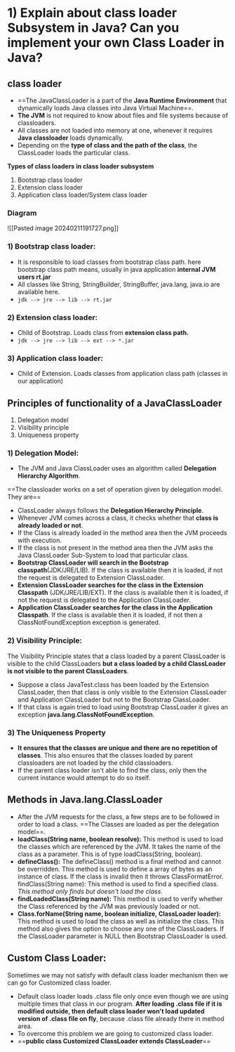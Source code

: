 # 1) Explain about class loader Subsystem in Java? Can you implement your own Class Loader in Java?

## class loader
- ==The JavaClassLoader is a part of the **Java Runtime Environment** that dynamically loads Java classes into Java Virtual Machine==.
- **The JVM** is not required to know about files and file systems because of classloaders.
- All classes are not loaded into memory at one, whenever it requires **Java classloader** loads dynamically.
- Depending on the **type of class and the path of the class**, the ClassLoader loads the particular class.

**Types of class loaders in class loader subsystem**
1. Bootstrap class loader
2. Extension class loader
3. Application class loader/System class loader

### Diagram
![[Pasted image 20240211191727.png]]


### 1) Bootstrap class loader: 

- It is responsible to load classes from bootstrap class path. here bootstrap class path means, usually in java application **internal JVM users rt.jar**
- All classes like String, StringBuilder, StringBuffer, java.lang, java.io are available here.
- `jdk --> jre --> lib --> rt.jar`
### 2) Extension class loader:

- Child of Bootstrap. Loads class from **extension class path.** 
- `jdk --> jre --> lib --> ext --> *.jar`

### 3) Application class loader:

- Child of Extension. Loads classes from application class path (classes in our application)

## Principles of functionality of a JavaClassLoader

1. Delegation model
2. Visibility principle
3. Uniqueness property

### 1) Delegation Model: 

- The JVM and Java ClassLoader uses an algorithm called **Delegation Hierarchy Algorithm**. 

 ==The classloader works on a set of operation given by delegation model. They are==

- ClassLoader always follows the **Delegation Hierarchy Principle**. 
- Whenever JVM comes across a class, it checks whether that **class is already loaded or not**.
- If the Class is already loaded in the method area then the JVM proceeds with execution.
- If the class is not present in the method area then the JVM asks the Java ClassLoader Sub-System to load that particular class. 
- **Bootstrap ClassLoader will search in the Bootstrap classpath**(JDK/JRE/LIB). If the class is available then it is loaded, if not the request is delegated to Extension ClassLoader.
- **Extension ClassLoader searches for the class in the Extension Classpath** (JDK/JRE/LIB/EXT). If the class is available then it is loaded, if not the request is delegated to the Application ClassLoader. 
- **Application ClassLoader searches for the class in the Application Classpath**. If the class is available then it is loaded, if not then a ClassNotFoundException exception is generated.

### 2) Visibility Principle:

The Visibility Principle states that a class loaded by a parent ClassLoader is visible to the child ClassLoaders **but a class loaded by a child ClassLoader is not visible to the parent ClassLoaders**.

- Suppose a class JavaTest.class has been loaded by the Extension ClassLoader, then that class is only visible to the Extension ClassLoader and Application ClassLoader but not to the Bootstrap ClassLoader.
- If that class is again tried to load using Bootstrap ClassLoader it gives an exception **java.lang.ClassNotFoundException**.
### 3) The Uniqueness Property

- **It ensures that the classes are unique and there are no repetition of classes**. This also ensures that the classes loaded by parent classloaders are not loaded by the child classloaders.
- If the parent class loader isn't able to find the class, only then the current instance would attempt to do so itself.

## Methods in Java.lang.ClassLoader


- After the JVM requests for the class, a few steps are to be followed in order to load a class. ==The Classes are loaded as per the delegation model==.
-  **loadClass(String name, boolean resolve):** This method is used to load the classes which are referenced by the JVM. It takes the name of the class as a parameter. This is of type loadClass(String, boolean).
- **defineClass():** The defineClass() method is a final method and cannot be overridden. This method is used to define a array of bytes as an instance of class. If the class is invalid then it throws ClassFormatError. findClass(String name): This method is used to find a specified class. *This method only finds but doesn't load the class*.
- **findLoadedClass(String name):** This method is used to verify whether the Class referenced by the JVM was previously loaded or not.
- **Class.forName(String name, boolean initialize, ClassLoader loader):** This method is used to load the class as well as initialize the class. This method also gives the option to choose any one of the ClassLoaders. If the ClassLoader parameter is NULL then Bootstrap ClassLoader is used.


## Custom Class Loader:

Sometimes we may not satisfy with default class loader mechanism then we can go for Customized
class loader.

- Default class loader loads .class file only once even though we are using multiple times that class in our program. **After loading .class file if it is modified outside, then default class loader won't load updated version of .class file on fly**, because .class file already there in method area.
- To overcome this problem we are going to customized class loader.
- ==**public class Customized ClassLoader extends ClassLoader**==

